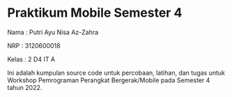 # Praktikum Mobile Semester 4
Nama  : Putri Ayu Nisa Az-Zahra

NRP   : 3120600018

Kelas : 2 D4 IT A

Ini adalah kumpulan source code untuk percobaan, latihan, dan tugas untuk Workshop Pemrograman Perangkat Bergerak/Mobile pada Semester 4 tahun 2022.